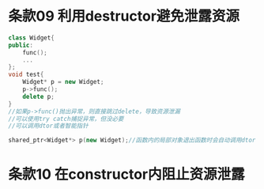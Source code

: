 # 条款09	利用destructor避免泄露资源

```cpp
class Widget{
public:
	func();
	...
};
void test{
	Widget* p = new Widget;
	p->func();
	delete p;
}
//如果p->func()抛出异常，则直接跳过delete，导致资源泄漏
//可以使用try catch捕捉异常，但没必要
//可以调用dtor或者智能指针

shared_ptr<Widget*> p(new Widget);//函数内的局部对象退出函数时会自动调用dtor
```



# 条款10	在constructor内阻止资源泄露